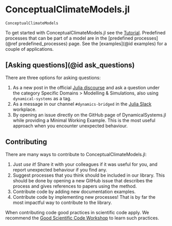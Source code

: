 # ConceptualClimateModels.jl

```@docs
ConceptualClimateModels
```

To get started with ConceptualClimateModels.jl see the [Tutorial](@ref).
Predefined processes that can be part of a model are in the
[predefined processes](@ref predefined_processes) page.
See the [examples](@id examples) for a couple of applications.

## [Asking questions](@id ask_questions)

There are three options for asking questions:

1. As a new post in the official [Julia discourse](https://discourse.julialang.org/) and ask a question under the category Specific Domains > Modelling & Simulations, also using `dynamical-systems` as a tag.
2. As a message in our channel `#dynamics-bridged` in the [Julia Slack](https://julialang.org/slack/) workplace.
3. By opening an issue directly on the GitHub page of DynamicalSystems.jl while providing a Minimal Working Example. This is the most useful approach when you encounter unexpected behaviour.

## Contributing

There are many ways to contribute to ConceptualClimateModels.jl:

1. Just *use it*! Share it with your colleagues if it was useful for you, and report
   unexpected behaviour if you find any.
2. Suggest processes that you think should be included in our library. This should be
   done by opening a new GitHub issue that describes the process and gives references to papers using the method.
3. Contribute code by adding new documentation examples.
4. Contribute code by implementing new processes! That is by far the most impactful
   way to contribute to the library.

When contributing code good practices in scientific code apply.
We recommend the [Good Scientific Code Workshop](https://youtu.be/x3swaMSCcYk?t=11087)
to learn such practices.
